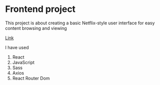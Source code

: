 # Frontend project
This project is about creating a basic Netflix-style user interface for easy content browsing and viewing

[Link]()

I have used
1. React
2. JavaScript
3. Sass
4. Axios
5. React Router Dom
